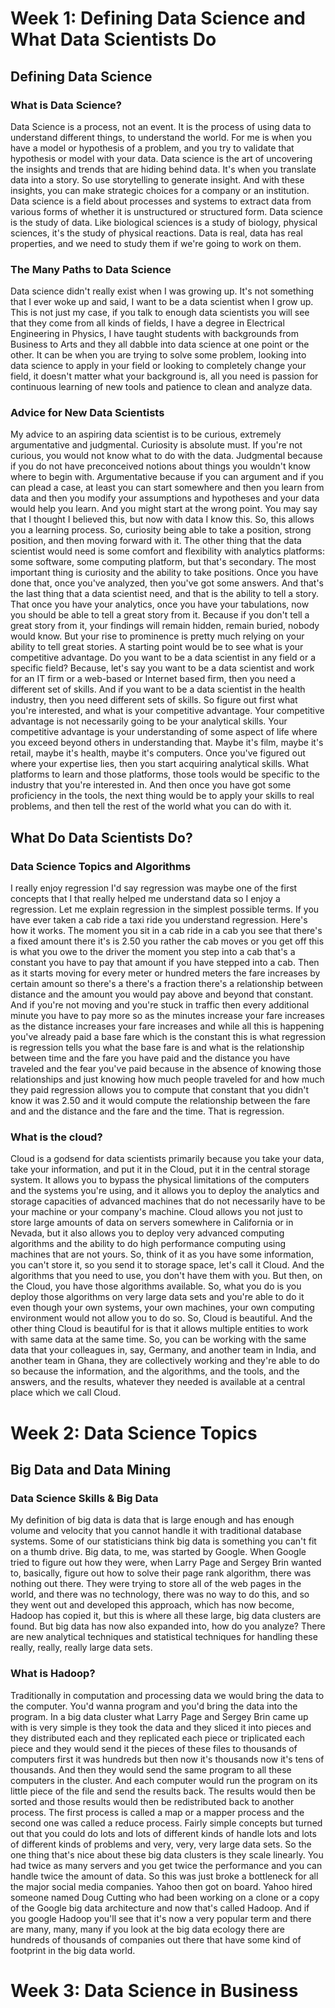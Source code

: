 <h1>Week 1: Defining Data Science and What Data Scientists Do</h1>


<h2>Defining Data Science</h2>

<h3>What is Data Science?</h3>

Data Science is a process, not an event. It is the process of using data to understand different things, to understand the world. For me is when you have a model or hypothesis of a problem, and you try to validate that hypothesis or model with your data. Data science is the art of uncovering the insights and trends that are hiding behind data. It's when you translate data into a story. So use storytelling to generate insight. And with these insights, you can make strategic choices for a company or an institution. Data science is a field about processes and systems to extract data from various forms of whether it is unstructured or structured form. Data science is the study of data. Like biological sciences is a study of biology, physical sciences, it's the study of physical reactions. Data is real, data has real properties, and we need to study them if we're going to work on them.

<h3>The Many Paths to Data Science</h3>

Data science didn't really exist when I was growing up. It's not something that I ever woke up and said, I want to be a data scientist when I grow up. This is not just my case, if you talk to enough data scientists you will see that they come from all kinds of fields, I have a degree in Electrical Engineering in Physics, I have taught students with backgrounds from Business to Arts and they all dabble into data science at one point or the other. It can be when you are trying to solve some problem, looking into data science to apply in your field or looking to completely change your field, it doesn't matter what your background is, all you need is passion for continuous learning of new tools and patience to clean and analyze data.

<h3>Advice for New Data Scientists</h3>

My advice to an aspiring data scientist is to be curious, extremely argumentative and judgmental. Curiosity is absolute must. If you're not curious, you would not know what to do with the data. Judgmental because if you do not have preconceived notions about things you wouldn't know where to begin with. Argumentative because if you can argument and if you can plead a case, at least you can start somewhere and then you learn from data and then you modify your assumptions and hypotheses and your data would help you learn. And you might start at the wrong point. You may say that I thought I believed this, but now with data I know this. So, this allows you a learning process. So, curiosity being able to take a position, strong position, and then moving forward with it. The other thing that the data scientist would need is some comfort and flexibility with analytics platforms: some software, some computing platform, but that's secondary. The most important thing is curiosity and the ability to take positions. Once you have done that, once you've analyzed, then you've got some answers. And that's the last thing that a data scientist need, and that is the ability to tell a story. That once you have your analytics, once you have your tabulations, now you should be able to tell a great story from it. Because if you don't tell a great story from it, your findings will remain hidden, remain buried, nobody would know. But your rise to prominence is pretty much relying on your ability to tell great stories. A starting point would be to see what is your competitive advantage. Do you want to be a data scientist in any field or a specific field? Because, let's say you want to be a data scientist and work for an IT firm or a web-based or Internet based firm, then you need a different set of skills. And if you want to be a data scientist in the health industry, then you need different sets of skills. So figure out first what you're interested, and what is your competitive advantage. Your competitive advantage is not necessarily going to be your analytical skills. Your competitive advantage is your understanding of some aspect of life where you exceed beyond others in understanding that. Maybe it's film, maybe it's retail, maybe it's health, maybe it's computers. Once you've figured out where your expertise lies, then you start acquiring analytical skills. What platforms to learn and those platforms, those tools would be specific to the industry that you're interested in. And then once you have got some proficiency in the tools, the next thing would be to apply your skills to real problems, and then tell the rest of the world what you can do with it.


<h2>What Do Data Scientists Do?</h2>

<h3>Data Science Topics and Algorithms</h3>

I really enjoy regression I'd say regression was maybe one of the first concepts that I that really helped me understand data so I enjoy a regression. Let me explain regression in the simplest possible terms. If you have ever taken a cab ride a taxi ride you understand regression. Here's how it works. The moment you sit in a cab ride in a cab you see that there's a fixed amount there it's is 2.50 you rather the cab moves or you get off this is what you owe to the driver the moment you step into a cab that's a constant you have to pay that amount if you have stepped into a cab. Then as it starts moving for every meter or hundred meters the fare increases by certain amount so there's a there's a fraction there's a relationship between distance and the amount you would pay above and beyond that constant. And if you're not moving and you're stuck in traffic then every additional minute you have to pay more so as the minutes increase your fare increases as the distance increases your fare increases and while all this is happening you've already paid a base fare which is the constant this is what regression is regression tells you what the base fare is and what is the relationship between time and the fare you have paid and the distance you have traveled and the fear you've paid because in the absence of knowing those relationships and just knowing how much people traveled for and how much they paid regression allows you to compute that constant that you didn't know it was 2.50 and it would compute the relationship between the fare and and the distance and the fare and the time. That is regression.

<h3>What is the cloud?</h3>

Cloud is a godsend for data scientists primarily because you take your data, take your information, and put it in the Cloud, put it in the central storage system. It allows you to bypass the physical limitations of the computers and the systems you're using, and it allows you to deploy the analytics and storage capacities of advanced machines that do not necessarily have to be your machine or your company's machine. Cloud allows you not just to store large amounts of data on servers somewhere in California or in Nevada, but it also allows you to deploy very advanced computing algorithms and the ability to do high performance computing using machines that are not yours. So, think of it as you have some information, you can't store it, so you send it to storage space, let's call it Cloud. And the algorithms that you need to use, you don't have them with you. But then, on the Cloud, you have those algorithms available. So, what you do is you deploy those algorithms on very large data sets and you're able to do it even though your own systems, your own machines, your own computing environment would not allow you to do so. So, Cloud is beautiful. And the other thing Cloud is beautiful for is that it allows multiple entities to work with same data at the same time. So, you can be working with the same data that your colleagues in, say, Germany, and another team in India, and another team in Ghana, they are collectively working and they're able to do so because the information, and the algorithms, and the tools, and the answers, and the results, whatever they needed is available at a central place which we call Cloud.



<h1>Week 2: Data Science Topics</h1>


<h2>Big Data and Data Mining</h2>

<h3>Data Science Skills & Big Data</h3>

My definition of big data is data that is large enough and has enough volume and velocity that you cannot handle it with traditional database systems. Some of our statisticians think big data is something you can't fit on a thumb drive. Big data, to me, was started by Google. When Google tried to figure out how they were, when Larry Page and Sergey Brin wanted to, basically, figure out how to solve their page rank algorithm, there was nothing out there. They were trying to store all of the web pages in the world, and there was no technology, there was no way to do this, and so they went out and developed this approach, which has now become, Hadoop has copied it, but this is where all these large, big data clusters are found. But big data has now also expanded into, how do you analyze? There are new analytical techniques and statistical techniques for handling these really, really, really large data sets.

<h3>What is Hadoop?</h3>

Traditionally in computation and processing data we would bring the data to the computer. You'd wanna program and you'd bring the data into the program. In a big data cluster what Larry Page and Sergey Brin came up with is very simple is they took the data and they sliced it into pieces and they distributed each and they replicated each piece or triplicated each piece and they would send it the pieces of these files to thousands of computers first it was hundreds but then now it's thousands now it's tens of thousands. And then they would send the same program to all these computers in the cluster. And each computer would run the program on its little piece of the file and send the results back. The results would then be sorted and those results would then be redistributed back to another process. The first process is called a map or a mapper process and the second one was called a reduce process. Fairly simple concepts but turned out that you could do lots and lots of different kinds of handle lots and lots of different kinds of problems and very, very, very large data sets. So the one thing that's nice about these big data clusters is they scale linearly. You had twice as many servers and you get twice the performance and you can handle twice the amount of data. So this was just broke a bottleneck for all the major social media companies. Yahoo then got on board. Yahoo hired someone named Doug Cutting who had been working on a clone or a copy of the Google big data architecture and now that's called Hadoop. And if you google Hadoop you'll see that it's now a very popular term and there are many, many, many if you look at the big data ecology there are hundreds of thousands of companies out there that have some kind of footprint in the big data world.





<h1>Week 3: Data Science in Business</h1>
